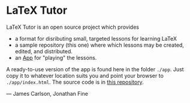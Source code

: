 # LaTeX Tutor

LaTeX Tutor is an open source project which provides 

- a format for disributing small, targeted lessons for learning LaTeX
- a sample repository (this one) where which lessons may be created, edited, 
  and distributed.
- an [App](https://jxxcarlson.github.io/app/latexTutor/index.html) for "playing" the lessons.

A ready-to-use version of the app is found here in the folder `./app`.  Just copy it to whatever location suits you and point your browser to `./app/index.html`.
The source code is in [this repository](https://github.com/jxxcarlson/latex-game-engine).


— James Carlson, Jonathan Fine


